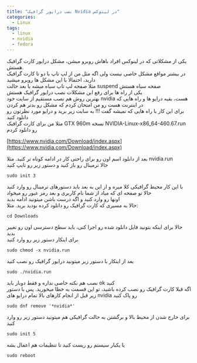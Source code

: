 ```yaml
---
title: "نصب درایور گرافیک Nvidia در لینوکس"
categories:
  - Linux
tags:
  - linux
  - nvidia
  - fedora
---
```


یکی از مشکلاتی که در لینوکس افراد باهاش روبرو میشن، مشکل درایور کارت گرافیک هستش.
<br />
در بیشتر مواقع مشکل خاصی نیست ولی اگه مثل من از لپ تاپ با دو تا کارت گرافیک دارید، احتمالا با این مشکل ها روبرو میشید
<br />
مثلا صفحه لپ تاپ سیاه میشه یا بعد حالت suspend صفحه سیاه هستش
<br />
یکی از راه ها برای رفع این مشکلات نصب درایور گرافیک هستش
<br />
بهترین روش هم نصب مستقیم از سایت خود nvidia هست، بقیه درایو ها و راه هایی که در اینترنت هست رو من امتحان کردم که مشکل رو بدتر هم کردن
<br />
برای این کار با راه هایی که نمیشه گفت !!! به سایت زیر برید و درایو مورد نظرتون رو دانلود کنید
<br />
مثلا من برای کارت گرافیک GTX 960m نسخه NVIDIA-Linux-x86_64-460.67.run رو دانلود کردم

[https://www.nvidia.com/Download/index.aspx](https://www.nvidia.com/Download/index.aspx)  

بعد از دانلود اسم اون رو برای راحتی کار در ادامه کوتاه تر کنید. مثلا nvidia.run
<br />
حالا ترمینال رو باز کنید و دستور زیر رو تایپ کنید

```shell
sudo init 3
```

با این کار محیط گرافیکی کلا میره و از این به بعد باید دستورهای ترمینال رو وارد کنید
<br />
حالا تو صفحه ای که میاد از شما نام کاربری و بعد رمز عبور رو میخواد
<br />
اونها رو وارد کنید و اگه درست باشن میتونید ادامه بدید
<br />
حالا به مسیری که کارت گرافیک رو دانلود کرده بودید برید. مثلا:

```shell
cd Downloads
```

حالا برای اینکه بتونید فایل دانلود شده رو اجرا کنی، باید سطح دسترسی اون رو تغییر بدید
<br />
برای اینکار دستور زیر رو وارد کنید

```shell
sudo chmod -x nvidia.run
```

بعد از اینکار با دستور زیر میتونید درایور گرافیک رو نصب کنید

```shell
sudo ./nvidia.run
```

نصب هم نکته خاصی نداره و فقط دوبار باید ok کنید
<br />
اگه قبلا کارت گرافیک رو نصب کرده باشید، تو این قسمت به خطا میخورید. پس با دستور زیر قبل از انجام کارهای بالا تمام درایو های nvidia رو پاک کنید


```shell
sudo dnf remove '*nvidia*'
```

برای خارج شدن از محیط بالا و برگشتن به حالت گرافیکی هم میتونید دستور زیر رو وارد کنید

```shell
sudo init 5
```

یا یکبار سیستم رو ریست کنید تا تنظیمات هم اعمال بشه

```shell
sudo reboot
```
